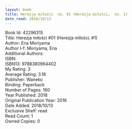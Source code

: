 ```yaml
---
layout: book
title: Herezja miłości  no. 01 (Herezja miłości,  no. 1)
date_read: 2018/10/13
---
```


Book Id: 42296315<br />
Title: Herezja miłości #01 (Herezja miłości, #1)<br />
Author: Ena Moriyama<br />
Author l-f: Moriyama, Ena<br />
Additional Authors: <br />
ISBN: <br />
ISBN13: 9788380964402<br />
My Rating: 3<br />
Average Rating: 3.16<br />
Publisher: Waneko<br />
Binding: Paperback<br />
Number of Pages: 160<br />
Year Published: 2018<br />
Original Publication Year: 2016<br />
Date Added: 2018/10/13<br />
Exclusive Shelf: read<br />
Read Count: 1<br />
Owned Copies: 0<br />

